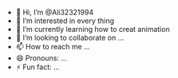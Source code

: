 - 👋 Hi, I’m @Ali32321994
- 👀 I’m interested in every thing
- 🌱 I’m currently learning how to creat animation
- 💞️ I’m looking to collaborate on ...
- 📫 How to reach me ...
- 😄 Pronouns: ...
- ⚡ Fun fact: ...

<!---
Ali32321994/Ali32321994 is a ✨ special ✨ repository because its `README.md` (this file) appears on your GitHub profile.
You can click the Preview link to take a look at your changes.
--->
